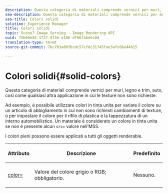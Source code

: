 ```yaml
---
description: Questa categoria di materiali comprende vernici per muri, legno e trim, auto, così come qualsiasi altra applicazione in cui le texture non sono richieste.
seo-description: Questa categoria di materiali comprende vernici per muri, legno e trim, auto, così come qualsiasi altra applicazione in cui le texture non sono richieste.
seo-title: Colori solidi
solution: Experience Manager
title: Colori solidi
topic: Scene7 Image Serving - Image Rendering API
uuid: 75b60e44-1727-4f3e-a186-df66fabeec0d
translation-type: tm+mt
source-git-commit: 7bc7b3a86fbcdc57cfdc31745fae3afc06e44b15

---
```



# Colori solidi{#solid-colors}

Questa categoria di materiali comprende vernici per muri, legno e trim, auto, così come qualsiasi altra applicazione in cui le texture non sono richieste.

Ad esempio, è possibile utilizzare colori in tinta unita per variare il colore su un articolo di abbigliamento in cui non sono richiesti cambiamenti di texture, o per impostare il colore per il rifilo di plastica e la tappezzatura di un interno automobilistico. Un materiale è considerato un colore in tinta unita se non è presente alcun `src=` valore nell’MSS.

I colori pieni possono essere applicati a tutti gli oggetti renderable.

<table id="table_9245240311A44659A74C7A5EDD7D1503"> 
 <thead> 
  <tr> 
   <th colname="col1" class="entry"> <p>Attributo </p> </th> 
   <th colname="col2" class="entry"> <p>Descrizione </p> </th> 
   <th colname="col3" class="entry"> <p>Predefinito </p> </th> 
  </tr> 
 </thead>
 <tbody> 
  <tr> 
   <td colname="col1"> <p> <a href="../../../../../../ir-api/http-protocol/image-rendering-api-ref/c-ir-http-protocol-ref/c-ir-http-protocol-command-reference/r-ir-http-color.md#reference-ea3cba9edfe94dbab86d8f123a9ed0aa" type="reference" format="dita" scope="local"> <span class="codeph"> color= </span></a> </p> </td> 
   <td colname="col2"> <p> Valore del colore grigio o RGB; obbligatorio. </p> </td> 
   <td colname="col3"> <p>Nessuno. </p> </td> 
  </tr> 
 </tbody> 
</table>


